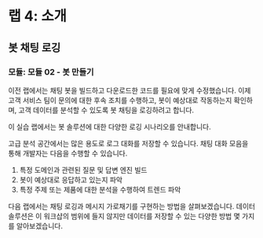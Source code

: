 ﻿---
lab:
    title: '랩 4: 소개'
    module: '모듈 2: 봇 만들기'
---

# 랩 4: 소개

## 봇 채팅 로깅

### 모듈: 모듈 02 - 봇 만들기

이전 랩에서는 채팅 봇을 빌드하고 다운로드한 코드를 필요에 맞게 수정했습니다.  이제 고객 서비스 팀이 문의에 대한 후속 조치를 수행하고, 봇이 예상대로 작동하는지 확인하며, 고객 데이터를 분석할 수 있도록 봇 채팅을 로깅하려고 합니다.

이 실습 랩에서는 봇 솔루션에 대한 다양한 로깅 시나리오를 안내합니다.

고급 분석 공간에서는 많은 용도로 로그 대화를 저장할 수 있습니다. 채팅 대화 모음을 통해 개발자는 다음을 수행할 수 있습니다.

1. 특정 도메인과 관련된 질문 및 답변 엔진 빌드
2. 봇이 예상대로 응답하고 있는지 파악
3. 특정 주제 또는 제품에 대한 분석을 수행하여 트렌드 파악

다음 랩에서는 채팅 로깅과 메시지 가로채기를 구현하는 방법을 살펴보겠습니다. 데이터 솔루션은 이 워크샵의 범위에 들지 않지만 데이터를 저장할 수 있는 다양한 방법 몇 가지를 알아보겠습니다.
